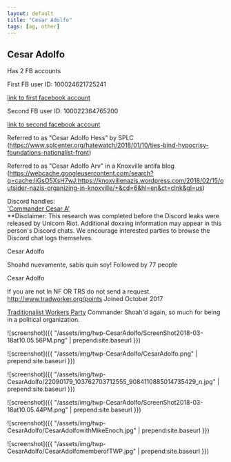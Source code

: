 ```yaml
---
layout: default
title: "Cesar Adolfo"
tags: [ag, other]
---
```



## Cesar Adolfo
Has 2 FB accountsFirst FB user ID: 100024621725241[link to first facebook account](https://www.facebook.com/100024621725241)Second FB user ID: 100022364765200[link to second facebook account](https://www.facebook.com/100022364765200)Referred to as "Cesar Adolfo Hess" by SPLC (https://www.splcenter.org/hatewatch/2018/01/10/ties-bind-hypocrisy-foundations-nationalist-front)Referred to as "Cesar Adolfo Arv" in a Knoxville antifa blog (https://webcache.googleusercontent.com/search?q=cache:liGsO5XsH7wJ:https://knoxvillenazis.wordpress.com/2018/02/15/outsider-nazis-organizing-in-knoxville/+&cd=6&hl=en&ct=clnk&gl=us)Discord handles:  ['Commander Cesar A'](https://discordleaks.unicornriot.ninja/discord/user/2072)  **Disclaimer: This research was completed before the Discord leaks were released by Unicorn Riot. Additional doxxing information may appear in this person's Discord chats. We encourage interested parties to browse the Discord chat logs themselves.


 Cesar Adolfo


 Shoahd nuevamente, sabis quin soy! Followed by 77 people





 Cesar Adolfo


 If you are not In NF OR TRS do not send a request. http://www.tradworker.org/points Joined October 2017

[Traditionalist Workers Party](https://www.facebook.com/pages/Traditionalist-Workers-Party/856165191155909) Commander Shoah'd again, so much for being in a political organization.





![screenshot]({{ "/assets/img/twp-CesarAdolfo/ScreenShot2018-03-18at10.05.56PM.png" | prepend:site.baseurl }})


![screenshot]({{ "/assets/img/twp-CesarAdolfo/CesarAdolfo.png" | prepend:site.baseurl }})


![screenshot]({{ "/assets/img/twp-CesarAdolfo/22090179_103762703712555_9084110885014735429_n.jpg" | prepend:site.baseurl }})


![screenshot]({{ "/assets/img/twp-CesarAdolfo/ScreenShot2018-03-18at10.05.44PM.png" | prepend:site.baseurl }})


![screenshot]({{ "/assets/img/twp-CesarAdolfo/CesarAdolfowithMikeEnoch.jpg" | prepend:site.baseurl }})


![screenshot]({{ "/assets/img/twp-CesarAdolfo/CesarAdolfomemberofTWP.jpg" | prepend:site.baseurl }})